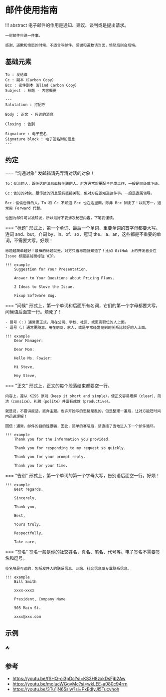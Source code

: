 # 邮件使用指南

!!! abstract
    电子邮件的作用是通知、建议、谈判或是提出请求。

    一封邮件只说一件事。

    感谢、道歉和愤怒的时候，不适合写邮件。感谢和道歉请当面，愤怒后则会后悔。



## 基础元素

```
To : 发给谁
Cc : 副本（Carbon Copy）
Bcc : 密件副本（Blind Carbon Copy）
Subject : 标题 - 内容概要

---
Salutation : 打招呼

Body : 正文 - 传达的消息

Closing : 告别

Signature : 电子签名
Signature block : 电子签名附加信息
---
```

## 约定

=== "沟通对象"
    发邮箱请先弄清对话的对象！

    To：交流的人，跟传达的消息直接关联的人。对方通常需要配合完成工作，一般是同级或下级。

    Cc：告知的对象，跟传达的消息没有直接关联，但对方应该知道这件事。一般是直属领导。

    Bcc：偷偷告诉的人，To 和 Cc 不知道 Bcc 也在这里面，除非 Bcc 回复了！以防万一，通常用 Forward 代替。

    也因为邮件可以被转发，所以最好不要涉及秘密内容，下笔要谨慎。

=== "标题"
    形式上，第一个单词、最后一个单词、重要单词的首字母都要大写。连词 and、but，介词 by、in、of、so，冠词 the、 a、an，这些都是不重要的单词，不需要大写。好烦！
    
    标题越简单越好！最棒的标题就是，对方只看标题就知道了！比如 GitHub 上的开发者会在 Issue 标题最前面标注 WIP。

    !!! example
        Suggestion for Your Presentation.
    
        Answer to Your Questions about Pricing Plans.
        
        2 Ideas to Slove the Issue.

        Fixup Software Bug.
    
=== "问候"
    形式上，第一个单词和后面所有名词，它们的第一个字母都要大写，问候语后面空一行。烦死了！

    - 冒号（：）通常更正式，用在公司、学校、社区、或更高职位的人上面。
    - 逗号（，）通常更随意，用在朋友，家人，或是平常经常见到的关系比较好的人上面。

    !!! example
        Dear Manager:

        Dear Mom:

        Hello Ms. Fowier:

        Hi Steve,

        Hey Steve, 


=== "正文"
    形式上，正文的每个段落结束都要空一行。

    内容上，遵从 KISS 原则（keep it short and simple），使正文容易理解（clear）、简洁（consice）、礼貌（polite）并富有成效（productive）。

    就是说，不要讲废话，直奔主题。也许开始写的思路是乱的，但是整理一遍后，让对方能短时间内迅速理解！

    回信：通常，邮件的目的性很强，因此，简单的寒暄后，请直接了当地进入下一个邮件循环。

    !!! example
        Thank you for the information you provided.
        
        Thank you for responding to my request so quickly.

        Thank you for your prompt reply.

        Thank you for your time.



=== "告别"
    形式上，第一个单词的第一个字母大写，告别语后面空一行。好烦！

    !!! example
        Best regards,

        Sincerely, 

        Thank you, 

        Best, 
        
        Yours truly, 
        
        Respectfully,

        Take care,

=== "签名"
    签名一般是你的社交姓名，真名、笔名、代号等。电子签名不需要签名和逗号。

    签名块是可选的，包括发件人的联系信息，网站、社交信息或专业联系信息。

    !!! example 
        Bill Smith

        xxxx-xxxx

        President, Company Name

        505 Main St.

        xxxx@xxx.com



## 示例

:tent:

## 参考

- https://youtu.be/fSHQ-oi3pDc?si=KS3H8zxkDsFjb2Aw
- https://youtu.be/moIucWGgvMc?si=wkLEE-a080c94rrn
- https://youtu.be/3Tu1jN65slw?si=PxEdlyJl5Tucyhoh
